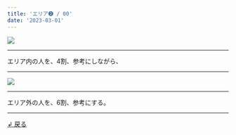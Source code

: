 ```yaml
---
title: 'エリア➋ / 00'
date: '2023-03-01'
---
```

![](/images/22_00.jpg)
***
エリア内の人を、4割、参考にしながら、
***
![](/images/22_00_.jpg)
***
エリア外の人を、6割、参考にする。
***
[ ↲ 戻る ](/posts/22)
